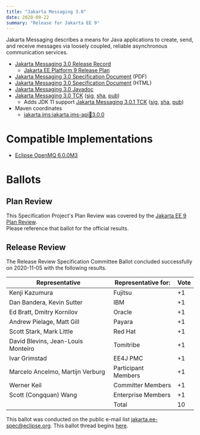 ```yaml
---
title: "Jakarta Messaging 3.0"
date: 2020-09-22
summary: "Release for Jakarta EE 9"
---
```


Jakarta Messaging describes a means for Java applications to create, send, and receive messages via loosely coupled, reliable asynchronous communication services.

* [Jakarta Messaging 3.0 Release Record](https://projects.eclipse.org/projects/ee4j.jms/releases/3.0.0)
  * [Jakarta EE Platform 9 Release Plan](https://jakartaee.github.io/platform/jakartaee9/JakartaEE9ReleasePlan)
* [Jakarta Messaging 3.0 Specification Document](./jakarta-messaging-spec-3.0.pdf) (PDF)
* [Jakarta Messaging 3.0 Specification Document](./jakarta-messaging-spec-3.0.html) (HTML)
* [Jakarta Messaging 3.0 Javadoc](./apidocs)
* [Jakarta Messaging 3.0 TCK](https://download.eclipse.org/jakartaee/messaging/3.0/jakarta-messaging-tck-3.0.0.zip)  ([sig](https://download.eclipse.org/jakartaee/messaging/3.0/jakarta-messaging-tck-3.0.0.zip.sig),  [sha](https://download.eclipse.org/jakartaee/messaging/3.0/jakarta-messaging-tck-3.0.0.zip.sha256),  [pub](https://jakarta.ee/specifications/jakartaee-spec-committee.pub))
   * Adds JDK 11 support [Jakarta Messaging 3.0.1 TCK](https://download.eclipse.org/jakartaee/messaging/3.0/jakarta-messaging-tck-3.0.1.zip)  ([sig](https://download.eclipse.org/jakartaee/messaging/3.0/jakarta-messaging-tck-3.0.1.zip.sig),  [sha](https://download.eclipse.org/jakartaee/messaging/3.0/jakarta-messaging-tck-3.0.1.zip.sha256),  [pub](https://jakarta.ee/specifications/jakartaee-spec-committee.pub))
* Maven coordinates
  * [jakarta.jms:jakarta.jms-api:jar:3.0.0](https://central.sonatype.com/artifact/jakarta.jms/jakarta.jms-api/3.0.0/jar)


# Compatible Implementations

* [Eclipse OpenMQ 6.0.0M3](https://jakarta.oss.sonatype.org/content/repositories/staging/org/glassfish/mq/mq-distribution/6.0.0-M3/mq-distribution-6.0.0-M3.zip)

# Ballots

## Plan Review

[//]: # (For Jakarta EE 9, the Platform Plan Review covered 95% of the Specification Projects.  For those Projects, just use the following statement in this Plan Review section:)

This Specification Project's Plan Review was covered by the [Jakarta EE 9 Plan Review](https://jakarta.ee/specifications/platform/9/).  
Please reference that ballot for the official results.

[//]: # (If your Project was required to do a standalone Plan Review...  You'll need to perform an official Plan Review ballot and record the results here.)


## Release Review

The Release Review Specification Committee Ballot concluded successfully on 2020-11-05 with the following results.

| Representative                                      | Representative for: | Vote |
|-----------------------------------------------------|---------------------|------|
| Kenji Kazumura                                      | Fujitsu             |  +1  |
| Dan Bandera, Kevin Sutter                           | IBM                 |  +1  |
| Ed Bratt, Dmitry Kornilov                           | Oracle              |  +1  |
| Andrew Pielage, Matt Gill                           | Payara              |  +1  |
| Scott Stark, Mark Little                            | Red Hat             |  +1  |
| David Blevins, Jean-Louis Monteiro                  | Tomitribe           |  +1  |
| Ivar Grimstad                                       | EE4J PMC            |  +1  |
| Marcelo Ancelmo, Martijn Verburg                    | Participant Members |  +1  |
| Werner Keil                                         | Committer Members   |  +1  |
| Scott (Congquan) Wang                               | Enterprise Members  |  +1  |
|                                                     | Total               |  10  |


This ballot was conducted on the public e-mail list [jakarta.ee-spec@eclipse.org](mailto:jakarta.ee-spec@eclipse.org). This ballot thread begins [here](https://www.eclipse.org/lists/jakarta.ee-spec/msg01186.html).

